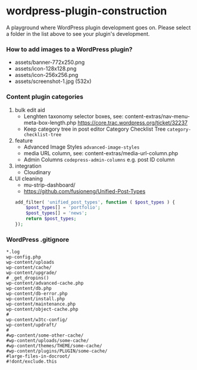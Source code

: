 wordpress-plugin-construction
=============================

A playground where WordPress plugin development goes on.
Please select a folder in the list above to see your plugin's development.

### How to add images to a WordPress plugin?

- assets/banner-772x250.png
- assets/icon-128x128.png
- assets/icon-256x256.png
- assets/screenshot-1.jpg (532x)

### Content plugin categories

1. bulk edit aid
    + Lenghten taxonomy selector boxes, see: content-extras/nav-menu-meta-box-length.php https://core.trac.wordpress.org/ticket/32237
    + Keep category tree in post editor Category Checklist Tree `category-checklist-tree`
1. feature
    + Advanced Image Styles `advanced-image-styles`
    + media URL column, see: content-extras/media-url-column.php
    + Admin Columns `codepress-admin-columns` e.g. post ID column
1. integration
    + Cloudinary
1. UI cleaning
    + mu-strip-dashboard/
    + https://github.com/fusioneng/Unified-Post-Types
    ```php
    add_filter( 'unified_post_types', function ( $post_types ) {
        $post_types[] = 'portfolio';
        $post_types[] = 'news';
        return $post_types;
    });
    ```

### WordPress .gitignore

```
*.log
wp-config.php
wp-content/uploads
wp-content/cache/
wp-content/upgrade/
# _get_dropins()
wp-content/advanced-cache.php
wp-content/db.php
wp-content/db-error.php
wp-content/install.php
wp-content/maintenance.php
wp-content/object-cache.php
#
wp-content/w3tc-config/
wp-content/updraft/
#
#wp-content/some-other-cache/
#wp-content/uploads/some-cache/
#wp-content/themes/THEME/some-cache/
#wp-content/plugins/PLUGIN/some-cache/
#large-files-in-docroot/
#!dont/exclude.this
```
